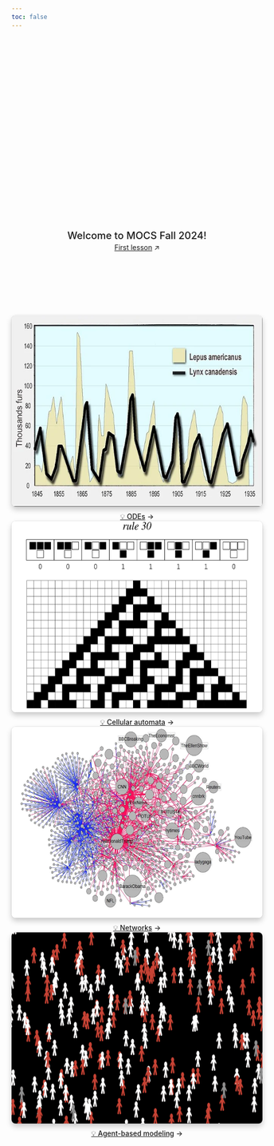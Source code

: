 ```yaml
---
toc: false
---
```


<div class="hero">
  <h1>Modeling Complex Systems</h1>
  <h2>Welcome to MOCS Fall 2024! </h2>
  <a href="https://mocs.observablehq.cloud/mocs-fall-2024/getting-started" target="_blank">First lesson<span style="display: inline-block; margin-left: 0.25rem;">↗︎</span></a>
</div>

<div class="gallery grid grid-cols-4" style="grid-auto-rows;">
    <a href="https://mocs.observablehq.cloud/mocs-fall-2024/odes/getting-started" target="_blank">
    <picture>
        <source srcset="./assets/lotka-volterra.webp" media="(prefers-color-scheme: dark)">
        <img src="./assets/lotka-volterra.webp">
    </picture>
    <div class="small arrow">💡 ODEs</div>
    </a>
    <a href="https://mocs.observablehq.cloud/mocs-fall-2024/cellular-automata/getting-started" target="_blank">
    <picture>
        <source srcset="./assets/ElementaryCARule030_700.webp" media="(prefers-color-scheme: dark)">
        <img src="./assets/ElementaryCARule030_700.webp">
    </picture>
    <div class="small arrow">💡 Cellular automata</div>
    </a>
    <a href="https://mocs.observablehq.cloud/mocs-fall-2024/networks/getting-started" target="_blank">
    <picture>
        <source srcset="./assets/menczer.webp" media="(prefers-color-scheme: dark)">
        <img src="./assets/menczer.webp">
    </picture>
    <div class="small arrow">💡 Networks</div>
    </a>
    <a href="https://mocs.observablehq.cloud/mocs-fall-2024/abms/getting-started" target="_blank">
    <picture>
        <source srcset="./assets/abms.webp" media="(prefers-color-scheme: dark)">
        <img src="./assets/abms.webp">
    </picture>
    <div class="small arrow">💡 Agent-based modeling</div>
    </a>
</div>

<style>

.hero {
  display: flex;
  flex-direction: column;
  align-items: center;
  font-family: var(--sans-serif);
  margin: 4rem 0 8rem;
  text-wrap: balance;
  text-align: center;
}

.hero h1 {
  margin: 2rem 0;
  max-width: none;
  font-size: 14vw;
  font-weight: 900;
  line-height: 1;
  background: linear-gradient(30deg, var(--theme-foreground-focus), currentColor);
  -webkit-background-clip: text;
  -webkit-text-fill-color: transparent;
  background-clip: text;
}

.hero h2 {
  margin: 0;
  max-width: 34em;
  font-size: 20px;
  font-style: initial;
  font-weight: 500;
  line-height: 1.5;
  color: var(--theme-foreground-muted);
}

/* Gallery */

.gallery {
  max-width: calc(1200px + 2rem);
}

.gallery a {
  display: flex;
  flex-direction: column;
  align-items: center;
  gap: 0.5rem;
}

.gallery img {
  max-width: 100%;
  border-radius: 8px;
  box-shadow: 0 0 0 0.75px rgba(128, 128, 128, 0.2), 0 6px 12px 0 rgba(0, 0, 0, 0.2);
  aspect-ratio: 2500 / 1900;
}

@media (prefers-color-scheme: dark) {
  .gallery img {
    box-shadow: 0 0 0 0.75px rgba(128, 128, 128, 0.2), 0 6px 12px 0 rgba(0, 0, 0, 0.4);
  }
}

.gallery a:not(:hover, :focus) {
  color: var(--theme-foreground-muted);
}

.gallery a:hover img,
.gallery a:focus img {
  box-shadow: 0 0 0 0.75px var(--theme-foreground-focus), 0 6px 12px 0 rgba(0, 0, 0, 0.2);
}

.gallery figcaption {
  font-size: 12px;
  color: inherit;
}

.arrow {
  font-weight: 500;
}

.arrow::after {
  content: "→";
  display: inline-block;
  margin-left: 0.25rem;
}


@media (min-width: 640px) {
  .hero h1 {
    font-size: 90px;
  }
}

</style>